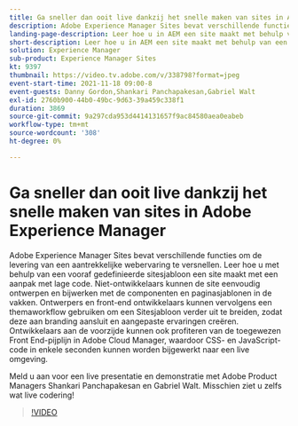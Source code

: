 ```yaml
---
title: Ga sneller dan ooit live dankzij het snelle maken van sites in Adobe Experience Manager
description: Adobe Experience Manager Sites bevat verschillende functies om de levering van een aantrekkelijke webervaring te versnellen. Leer hoe u met behulp van een vooraf gedefinieerde sitesjabloon een site maakt met een aanpak met lage code. Niet-ontwikkelaars kunnen de site eenvoudig ontwerpen en bijwerken met de componenten en paginasjablonen in de vakken. Ontwerpers en front-end ontwikkelaars kunnen vervolgens een themaworkflow gebruiken om een Sitesjabloon verder uit te breiden, zodat deze aan branding aansluit en aangepaste ervaringen creëren. Ontwikkelaars aan de voorzijde kunnen ook profiteren van de toegewezen Front End-pijplijn in Adobe Cloud Manager, waardoor CSS- en JavaScript-code in enkele seconden kunnen worden bijgewerkt naar een live omgeving.
landing-page-description: Leer hoe u in AEM een site maakt met behulp van een vooraf gedefinieerde sitesjabloon, zodat niet-ontwikkelaars de site gemakkelijk kunnen ontwerpen en bijwerken.
short-description: Leer hoe u in AEM een site maakt met behulp van een vooraf gedefinieerde sitesjabloon, zodat niet-ontwikkelaars de site gemakkelijk kunnen ontwerpen en bijwerken.
solution: Experience Manager
sub-product: Experience Manager Sites
kt: 9397
thumbnail: https://video.tv.adobe.com/v/338798?format=jpeg
event-start-time: 2021-11-18 09:00-8
event-guests: Danny Gordon,Shankari Panchapakesan,Gabriel Walt
exl-id: 2760b900-44b0-49bc-9d63-39a459c338f1
duration: 3869
source-git-commit: 9a297cda953d4414131657f9ac84580aea0eabeb
workflow-type: tm+mt
source-wordcount: '308'
ht-degree: 0%

---
```


# Ga sneller dan ooit live dankzij het snelle maken van sites in Adobe Experience Manager

Adobe Experience Manager Sites bevat verschillende functies om de levering van een aantrekkelijke webervaring te versnellen. Leer hoe u met behulp van een vooraf gedefinieerde sitesjabloon een site maakt met een aanpak met lage code. Niet-ontwikkelaars kunnen de site eenvoudig ontwerpen en bijwerken met de componenten en paginasjablonen in de vakken. Ontwerpers en front-end ontwikkelaars kunnen vervolgens een themaworkflow gebruiken om een Sitesjabloon verder uit te breiden, zodat deze aan branding aansluit en aangepaste ervaringen creëren. Ontwikkelaars aan de voorzijde kunnen ook profiteren van de toegewezen Front End-pijplijn in Adobe Cloud Manager, waardoor CSS- en JavaScript-code in enkele seconden kunnen worden bijgewerkt naar een live omgeving.

Meld u aan voor een live presentatie en demonstratie met Adobe Product Managers Shankari Panchapakesan en Gabriel Walt. Misschien ziet u zelfs wat live codering!

>[!VIDEO](https://video.tv.adobe.com/v/338798/?quality=12&learn=on)
